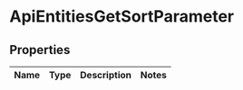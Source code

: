 
# ApiEntitiesGetSortParameter

## Properties
Name | Type | Description | Notes
------------ | ------------- | ------------- | -------------



